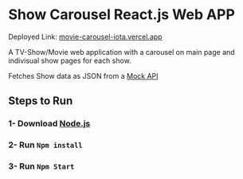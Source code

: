 # Show Carousel React.js Web APP 
Deployed Link: [movie-carousel-iota.vercel.app](https://movie-carousel-iota.vercel.app/)

A TV-Show/Movie web application with a carousel on main page and indivisual show pages for each show.

Fetches Show data as JSON from a [Mock API](https://run.mocky.io/v3/7806be0f-8565-4d8b-bc1e-b105036fb1d5)

## Steps to Run

### 1- Download [Node.js](https://nodejs.org/en/download/current)
### 2- Run `Npm install`
### 3- Run `Npm Start`
